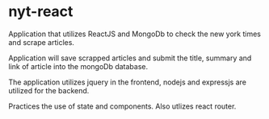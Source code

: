 # nyt-react

Application that utilizes ReactJS and MongoDb to check the new york times and scrape articles.

Application will save scrapped articles and submit the title, summary and link of article into the mongoDb database.

The application utilizes jquery in the frontend, nodejs and expressjs are utilized for the backend.

Practices the use of state and components. Also utlizes react router.

